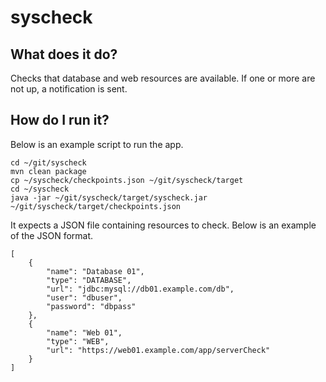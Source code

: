 # syscheck

## What does it do?
Checks that database and web resources are available. If one or more are not up, a notification is sent. 
 
## How do I run it?
Below is an example script to run the app.
```
cd ~/git/syscheck
mvn clean package
cp ~/syscheck/checkpoints.json ~/git/syscheck/target
cd ~/syscheck
java -jar ~/git/syscheck/target/syscheck.jar ~/git/syscheck/target/checkpoints.json
```

It expects a JSON file containing resources to check. Below is an example of the JSON format.
```
[
    {
        "name": "Database 01",
        "type": "DATABASE",
        "url": "jdbc:mysql://db01.example.com/db",
        "user": "dbuser",
        "password": "dbpass"    
    },
    {
        "name": "Web 01",
        "type": "WEB",
        "url": "https://web01.example.com/app/serverCheck"
    }
]
```